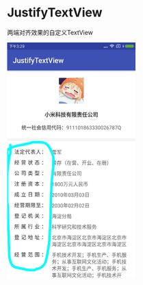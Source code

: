 # JustifyTextView
两端对齐效果的自定义TextView

<img src="https://github.com/EyreGe/JustifyTextView/blob/master/app/src/main/res/drawable/result.jpg" width="300" height="550" alt="效果图"/>
